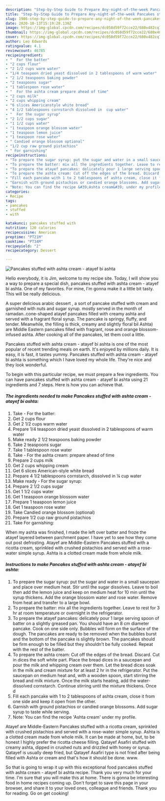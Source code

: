 ```yaml
---
description: "Step-by-Step Guide to Prepare Any-night-of-the-week Pancakes stuffed with ashta cream - atayef bi ashta"
title: "Step-by-Step Guide to Prepare Any-night-of-the-week Pancakes stuffed with ashta cream - atayef bi ashta"
slug: 1986-step-by-step-guide-to-prepare-any-night-of-the-week-pancakes-stuffed-with-ashta-cream-atayef-bi-ashta
date: 2020-10-13T15:19:28.130Z
image: https://img-global.cpcdn.com/recipes/dc058d59f72cce22/680x482cq70/pancakes-stuffed-with-ashta-cream-atayef-bi-ashta-recipe-main-photo.jpg
thumbnail: https://img-global.cpcdn.com/recipes/dc058d59f72cce22/680x482cq70/pancakes-stuffed-with-ashta-cream-atayef-bi-ashta-recipe-main-photo.jpg
cover: https://img-global.cpcdn.com/recipes/dc058d59f72cce22/680x482cq70/pancakes-stuffed-with-ashta-cream-atayef-bi-ashta-recipe-main-photo.jpg
author: Leo Edwards
ratingvalue: 4.1
reviewcount: 46785
recipeingredient:
- "  For the batter"
- "2 cups flour"
- "2 1/2 cups warm water"
- "1/4 teaspoon dried yeast dissolved in 2 tablespoons of warm water"
- "2 1/2 teaspoons baking powder"
- "2 teaspoons sugar"
- "1 tablespoon rose water"
- "  For the ashta cream prepare ahead of time"
- "2 cups milk"
- "2 cups whipping cream"
- "6 slices Americanstyle white bread"
- "4 1/2 tablespoons cornstarch dissolved in  cup water"
- "  For the sugar syrup"
- "2 1/2 cups sugar"
- "1 1/2 cups water"
- "1 teaspoon orange blossom water"
- "1 teaspoon lemon juice"
- "1 teaspoon rose water"
- " Candied orange blossom optional"
- "1/2 cup raw ground pistachios"
- " For garnishing"
recipeinstructions:
- "To prepare the sugar syrup: put the sugar and water in a small saucepan and place over medium heat. Stir until the sugar dissolves. Leave to boil then add the lemon juice and keep on medium heat for 10 min until the syrup thickens. Add the orange blossom water and rose water. Remove from heat and transfer to a large bowl."
- "To prepare the batter: mix all the ingredients together. Leave to rest for 3 hr at room temperature or overnight in the refrigerator."
- "To prepare the atayef pancakes: delicately pour 1 large serving spoon of batter on a slightly greased pan. You should have an 8 cm diameter pancake. Cook on one side only. Bubbles will form on the surface of the dough. The pancakes are ready to be removed when the bubbles burst and the bottom of the pancake is slightly brown. The pancakes should be firm enough to be filled but they shouldn&#39;t be fully cooked. Repeat with the rest of the batter."
- "To prepare the ashta cream: Cut off the edges of the bread. Discard. Cut in dices the soft white part. Place the bread dices in a saucepan and pour the milk and whipping cream over them. Let the bread dices soak in the milk and cream mixture for at least 2 hr in the refrigerator. Put the saucepan on medium heat and, with a wooden spoon, start stirring the bread and milk mixture. Once the milk starts heating, add the water-dissolved cornstarch. Continue stirring until the mixture thickens. Once d"
- "Fill each pancake with 1 to 2 tablespoons of ashta cream, close it from one side and keep it open from the other."
- "Garnish with ground pistachios or candied orange blossoms. Add sugar syrup to taste while serving."
- "Note: You can find the recipe &#39;Ashta cream&#39; under my profile."
categories:
- Recipe
tags:
- pancakes
- stuffed
- with

katakunci: pancakes stuffed with 
nutrition: 120 calories
recipecuisine: American
preptime: "PT21M"
cooktime: "PT34M"
recipeyield: "2"
recipecategory: Dessert

---
```



![Pancakes stuffed with ashta cream - atayef bi ashta](https://img-global.cpcdn.com/recipes/dc058d59f72cce22/680x482cq70/pancakes-stuffed-with-ashta-cream-atayef-bi-ashta-recipe-main-photo.jpg)

Hello everybody, it is Jim, welcome to my recipe site. Today, I will show you a way to prepare a special dish, pancakes stuffed with ashta cream - atayef bi ashta. One of my favorites. For mine, I'm gonna make it a little bit tasty. This will be really delicious.

A super delicious arabic dessert , a sort of pancake stuffed with cream and garnished with nuts and sugar syrup. mostly served in the month of ramadan..cone-shaped atayef pancakes filled with creamy ashta and served with a fragrant floral syrup. The pancake is springy, fluffy, and tender. Meanwhile, the filling is thick, creamy and slightly floral bil Ashta) are Middle Eastern pancakes filled with fragrant, rose and orange blossom-infused ashta. After cooking all of the pancakes, let them cool a little.

Pancakes stuffed with ashta cream - atayef bi ashta is one of the most popular of recent trending meals on earth. It's enjoyed by millions daily. It is easy, it is fast, it tastes yummy. Pancakes stuffed with ashta cream - atayef bi ashta is something which I have loved my whole life. They're nice and they look wonderful.


To begin with this particular recipe, we must prepare a few ingredients. You can have pancakes stuffed with ashta cream - atayef bi ashta using 21 ingredients and 7 steps. Here is how you can achieve that.

<!--inarticleads1-->

##### The ingredients needed to make Pancakes stuffed with ashta cream - atayef bi ashta:

1. Take  - For the batter:
1. Get 2 cups flour
1. Get 2 1/2 cups warm water
1. Prepare 1/4 teaspoon dried yeast dissolved in 2 tablespoons of warm water
1. Make ready 2 1/2 teaspoons baking powder
1. Take 2 teaspoons sugar
1. Take 1 tablespoon rose water
1. Take  - For the ashta cream: prepare ahead of time
1. Prepare 2 cups milk
1. Get 2 cups whipping cream
1. Get 6 slices American-style white bread
1. Prepare 4 1/2 tablespoons cornstarch, dissolved in ¼ cup water
1. Make ready  - For the sugar syrup:
1. Prepare 2 1/2 cups sugar
1. Get 1 1/2 cups water
1. Get 1 teaspoon orange blossom water
1. Prepare 1 teaspoon lemon juice
1. Get 1 teaspoon rose water
1. Take  Candied orange blossom (optional)
1. Prepare 1/2 cup raw ground pistachios
1. Take  For garnishing:


When my ashta was finished, I made the left over batter and froze the atayef layered between parchment paper. I have yet to see how they come out post defrosting. Atayef are Middle-Eastern Pancakes stuffed with a ricotta cream, sprinkled with crushed pistachios and served with a rose-water simple syrup. Ashta is a clotted cream made from whole milk. 

<!--inarticleads2-->

##### Instructions to make Pancakes stuffed with ashta cream - atayef bi ashta:

1. To prepare the sugar syrup: put the sugar and water in a small saucepan and place over medium heat. Stir until the sugar dissolves. Leave to boil then add the lemon juice and keep on medium heat for 10 min until the syrup thickens. Add the orange blossom water and rose water. Remove from heat and transfer to a large bowl.
1. To prepare the batter: mix all the ingredients together. Leave to rest for 3 hr at room temperature or overnight in the refrigerator.
1. To prepare the atayef pancakes: delicately pour 1 large serving spoon of batter on a slightly greased pan. You should have an 8 cm diameter pancake. Cook on one side only. Bubbles will form on the surface of the dough. The pancakes are ready to be removed when the bubbles burst and the bottom of the pancake is slightly brown. The pancakes should be firm enough to be filled but they shouldn&#39;t be fully cooked. Repeat with the rest of the batter.
1. To prepare the ashta cream: Cut off the edges of the bread. Discard. Cut in dices the soft white part. Place the bread dices in a saucepan and pour the milk and whipping cream over them. Let the bread dices soak in the milk and cream mixture for at least 2 hr in the refrigerator. Put the saucepan on medium heat and, with a wooden spoon, start stirring the bread and milk mixture. Once the milk starts heating, add the water-dissolved cornstarch. Continue stirring until the mixture thickens. Once d
1. Fill each pancake with 1 to 2 tablespoons of ashta cream, close it from one side and keep it open from the other.
1. Garnish with ground pistachios or candied orange blossoms. Add sugar syrup to taste while serving.
1. Note: You can find the recipe &#39;Ashta cream&#39; under my profile.


Atayef are Middle-Eastern Pancakes stuffed with a ricotta cream, sprinkled with crushed pistachios and served with a rose-water simple syrup. Ashta is a clotted cream made from whole milk. It can be made at home, but, to be honest I highly prefer the ricotta cheese filling. Qatayef Asafiri stuffed with creamy ashta, dipped in crushed nuts and drizzled with honey or syrup. Qatayef is usually deep fried, but Qatayef Asafiri type is not fried after being filled with Ashta or cream and that&#39;s how it should be done. www. 

So that is going to wrap it up with this exceptional food pancakes stuffed with ashta cream - atayef bi ashta recipe. Thank you very much for your time. I'm sure that you will make this at home. There is gonna be interesting food in home recipes coming up. Don't forget to save this page in your browser, and share it to your loved ones, colleague and friends. Thank you for reading. Go on get cooking!
